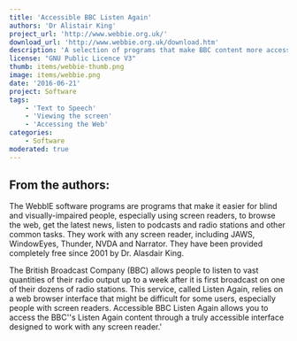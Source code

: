 ```yaml
---
title: 'Accessible BBC Listen Again'
authors: 'Dr Alistair King'
project_url: 'http://www.webbie.org.uk/'
download_url: 'http://www.webbie.org.uk/download.htm'
description: 'A selection of programs that make BBC content more accessible.'
license: "GNU Public Licence V3"
thumb: items/webbie-thumb.png
image: items/webbie.png
date: '2016-06-21'
project: Software
tags:
    - 'Text to Speech'
    - 'Viewing the screen'
    - 'Accessing the Web'
categories:
    - Software
moderated: true
---
```

From the authors:
-----------------

The WebbIE software programs are programs that make it easier for blind and visually-impaired people, especially using screen readers, to browse the web, get the latest news, listen to podcasts and radio stations and other common tasks. They work with any screen reader, including JAWS, WindowEyes, Thunder, NVDA and Narrator. They have been provided completely free since 2001 by Dr. Alasdair King.

The British Broadcast Company (BBC) allows people to listen to vast quantities of their radio output up to a week after it is first broadcast on one of their dozens of radio stations. This service, called Listen Again, relies on a web browser interface that might be difficult for some users, especially people with screen readers. Accessible BBC Listen Again allows you to access the BBC\''s Listen Again content through a truly accessible interface designed to work with any screen reader.'